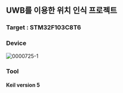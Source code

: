 ## UWB를 이용한 위치 인식 프로젝트
### Target : STM32F103C8T6
### Device
![0000725-1](https://github.com/user-attachments/assets/c6d546d6-5587-445a-921a-8cdb903b6215)
### Tool
#### Keil version 5

